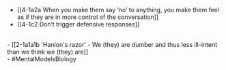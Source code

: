 - [[4-1a2a When you make them say ‘no’ to anything, you make them feel as if they are in more control of the conversation]]
- [[4-1c2 Don’t trigger defensive responses]]
<br>
- [[2-1a1a1b 'Hanlon's razor' - We (they) are dumber and thus less ill-intent than we think we (they) are]]
<br>
- #MentalModelsBiology
